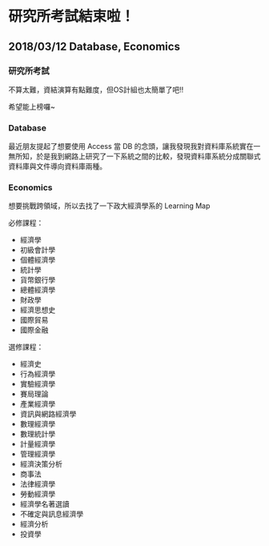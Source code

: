 # 研究所考試結束啦！

## 2018/03/12 Database, Economics

### 研究所考試

不算太難，資結演算有點難度，但OS計組也太簡單了吧!!

希望能上榜囉~

### Database

最近朋友提起了想要使用 Access 當 DB 的念頭，讓我發現我對資料庫系統實在一無所知，於是我到網路上研究了一下系統之間的比較，發現資料庫系統分成關聯式資料庫與文件導向資料庫兩種。

### Economics

想要挑戰跨領域，所以去找了一下政大經濟學系的 Learning Map

必修課程：
+ 經濟學
+ 初級會計學
+ 個體經濟學
+ 統計學
+ 貨幣銀行學
+ 總體經濟學
+ 財政學
+ 經濟思想史
+ 國際貿易
+ 國際金融

選修課程：
+ 經濟史
+ 行為經濟學
+ 實驗經濟學
+ 賽局理論
+ 產業經濟學
+ 資訊與網路經濟學
+ 數理經濟學
+ 數理統計學
+ 計量經濟學
+ 管理經濟學
+ 經濟決策分析
+ 商事法
+ 法律經濟學
+ 勞動經濟學
+ 經濟學名著選讀
+ 不確定與訊息經濟學
+ 經濟分析
+ 投資學